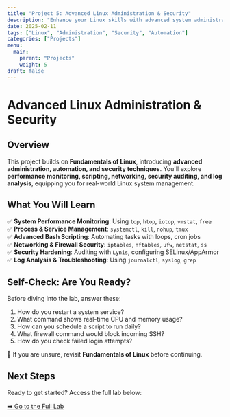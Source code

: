 ```yaml
---
title: "Project 5: Advanced Linux Administration & Security"
description: "Enhance your Linux skills with advanced system administration, security hardening, and automation."
date: 2025-02-11
tags: ["Linux", "Administration", "Security", "Automation"]
categories: ["Projects"]
menu:
  main:
    parent: "Projects"
    weight: 5
draft: false
---
```


# Advanced Linux Administration & Security

## **Overview**
This project builds on **Fundamentals of Linux**, introducing **advanced administration, automation, and security techniques**. You'll explore **performance monitoring, scripting, networking, security auditing, and log analysis**, equipping you for real-world Linux system management.

## **What You Will Learn**
✅ **System Performance Monitoring**: Using `top`, `htop`, `iotop`, `vmstat`, `free`  
✅ **Process & Service Management**: `systemctl`, `kill`, `nohup`, `tmux`  
✅ **Advanced Bash Scripting**: Automating tasks with loops, cron jobs  
✅ **Networking & Firewall Security**: `iptables`, `nftables`, `ufw`, `netstat`, `ss`  
✅ **Security Hardening**: Auditing with `Lynis`, configuring SELinux/AppArmor  
✅ **Log Analysis & Troubleshooting**: Using `journalctl`, `syslog`, `grep`  

## **Self-Check: Are You Ready?**
Before diving into the lab, answer these:
1. How do you restart a system service?
2. What command shows real-time CPU and memory usage?
3. How can you schedule a script to run daily?
4. What firewall command would block incoming SSH?
5. How do you check failed login attempts?

🎯 If you are unsure, revisit **Fundamentals of Linux** before continuing.

## **Next Steps**
Ready to get started? Access the full lab below:

[➡️ Go to the Full Lab](./lab/)
